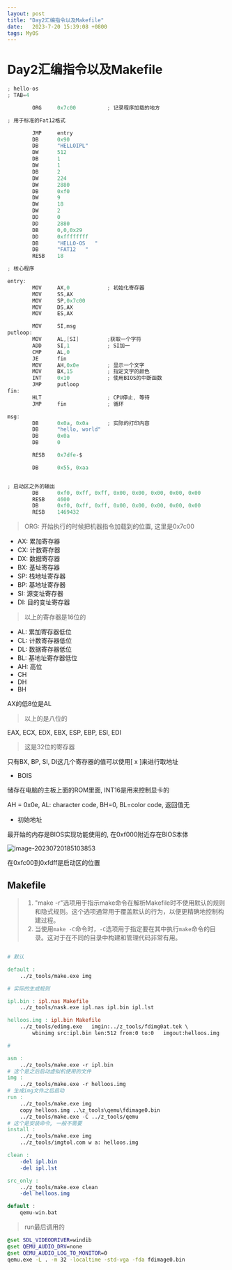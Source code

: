 ```yaml
---
layout: post
title: "Day2汇编指令以及Makefile" 
date:   2023-7-20 15:39:08 +0800
tags: MyOS
---
```


# Day2汇编指令以及Makefile

```c
; hello-os
; TAB=4

		ORG		0x7c00			; 记录程序加载的地方

; 用于标准的Fat12格式

		JMP		entry
		DB		0x90
		DB		"HELLOIPL"	
		DW		512				
		DB		1				
		DW		1			
		DB		2			
		DW		224				
		DW		2880			
		DB		0xf0			
		DW		9				
		DW		18			
		DW		2				
		DD		0				
		DD		2880			
		DB		0,0,0x29		
		DD		0xffffffff	
		DB		"HELLO-OS   "	
		DB		"FAT12   "		
		RESB	18				

; 核心程序

entry:
		MOV		AX,0			; 初始化寄存器
		MOV		SS,AX
		MOV		SP,0x7c00
		MOV		DS,AX
		MOV		ES,AX

		MOV		SI,msg
putloop:
		MOV		AL,[SI]			;获取一个字符
		ADD		SI,1			; SI加一
		CMP		AL,0
		JE		fin
		MOV		AH,0x0e			; 显示一个文字
		MOV		BX,15			; 指定文字的颜色
		INT		0x10			; 使用BIOS的中断函数
		JMP		putloop
fin:
		HLT						; CPU停止, 等待
		JMP		fin				; 循环

msg:
		DB		0x0a, 0x0a		; 实际的打印内容
		DB		"hello, world"
		DB		0x0a			
		DB		0

		RESB	0x7dfe-$		

		DB		0x55, 0xaa


; 启动区之外的输出
		DB		0xf0, 0xff, 0xff, 0x00, 0x00, 0x00, 0x00, 0x00
		RESB	4600
		DB		0xf0, 0xff, 0xff, 0x00, 0x00, 0x00, 0x00, 0x00
		RESB	1469432

```

>   ORG: 开始执行的时候把机器指令加载到的位置, 这里是0x7c00

+   AX: 累加寄存器
+   CX: 计数寄存器
+   DX: 数据寄存器
+   BX: 基址寄存器
+   SP: 栈地址寄存器
+   BP: 基地址寄存器
+   SI: 源变址寄存器
+   DI: 目的变址寄存器

>   以上的寄存器是16位的

+   AL: 累加寄存器低位
+   CL: 计数寄存器低位
+   DL: 数据寄存器低位
+   BL: 基地址寄存器低位
+   AH: 高位
+   CH
+   DH
+   BH

AX的低8位是AL

>   以上的是八位的

EAX, ECX, EDX, EBX, ESP, EBP, ESI, EDI

>   这是32位的寄存器

只有BX, BP, SI, DI这几个寄存器的值可以使用[ x ]来进行取地址

+   BOIS

储存在电脑的主板上面的ROM里面, INT16是用来控制显卡的

AH = 0x0e, AL: character code, BH=0, BL=color code, 返回值无

+   初始地址

最开始的内存是BIOS实现功能使用的, 在0xf000附近存在BIOS本体

![image-20230720185103853](E:\a学习\笔记\img\image-20230720185103853.png)

在0xfc00到0xfdff是启动区的位置

## Makefile

>   1.  "make -r"选项用于指示make命令在解析Makefile时不使用默认的规则和隐式规则。这个选项通常用于覆盖默认的行为，以便更精确地控制构建过程。
>   2.  当使用`make -C`命令时，`-C`选项用于指定要在其中执行`make`命令的目录。这对于在不同的目录中构建和管理代码非常有用。

```makefile

# 默认

default :
	../z_tools/make.exe img

# 实际的生成规则

ipl.bin : ipl.nas Makefile
	../z_tools/nask.exe ipl.nas ipl.bin ipl.lst

helloos.img : ipl.bin Makefile
	../z_tools/edimg.exe   imgin:../z_tools/fdimg0at.tek \
		wbinimg src:ipl.bin len:512 from:0 to:0   imgout:helloos.img

# 

asm :
	../z_tools/make.exe -r ipl.bin
# 这个是之后启动虚拟机使用的文件
img :
	../z_tools/make.exe -r helloos.img
# 生成img文件之后启动
run :
	../z_tools/make.exe img
	copy helloos.img ..\z_tools\qemu\fdimage0.bin
	../z_tools/make.exe -C ../z_tools/qemu
# 这个是安装命令, 一般不需要
install :
	../z_tools/make.exe img
	../z_tools/imgtol.com w a: helloos.img

clean :
	-del ipl.bin
	-del ipl.lst

src_only :
	../z_tools/make.exe clean
	-del helloos.img

```

```c
default :
	qemu-win.bat
```

>   run最后调用的

```bat
@set SDL_VIDEODRIVER=windib
@set QEMU_AUDIO_DRV=none
@set QEMU_AUDIO_LOG_TO_MONITOR=0
qemu.exe -L . -m 32 -localtime -std-vga -fda fdimage0.bin
```

